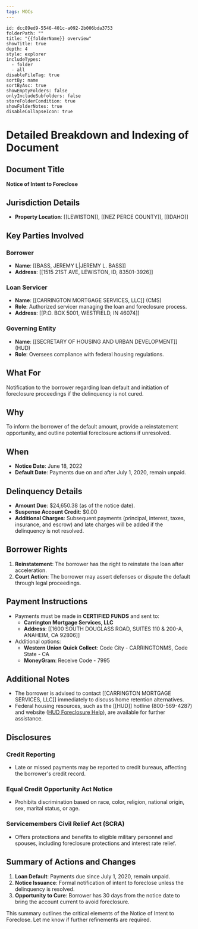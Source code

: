 ```yaml
---
tags: MOCs
---
```

```folder-overview
id: dcc89ed9-5546-401c-a092-2b006bda3753
folderPath: ""
title: "{{folderName}} overview"
showTitle: true
depth: 4
style: explorer
includeTypes:
  - folder
  - all
disableFileTag: true
sortBy: name
sortByAsc: true
showEmptyFolders: false
onlyIncludeSubfolders: false
storeFolderCondition: true
showFolderNotes: true
disableCollapseIcon: true
```

# Detailed Breakdown and Indexing of Document

## Document Title
**Notice of Intent to Foreclose**

## Jurisdiction Details
- **Property Location**: [[LEWISTON]], [[NEZ PERCE COUNTY]], [[IDAHO]]

## Key Parties Involved
### Borrower
- **Name**: [[BASS, JEREMY L|JEREMY L. BASS]]
- **Address**: [[1515 21ST AVE, LEWISTON, ID, 83501-3926]]

### Loan Servicer
- **Name**: [[CARRINGTON MORTGAGE SERVICES, LLC]] (CMS)
- **Role**: Authorized servicer managing the loan and foreclosure process.
- **Address**: [[P.O. BOX 5001, WESTFIELD, IN 46074]]

### Governing Entity
- **Name**: [[SECRETARY OF HOUSING AND URBAN DEVELOPMENT]] (HUD)
- **Role**: Oversees compliance with federal housing regulations.

## What For
Notification to the borrower regarding loan default and initiation of foreclosure proceedings if the delinquency is not cured.

## Why
To inform the borrower of the default amount, provide a reinstatement opportunity, and outline potential foreclosure actions if unresolved.

## When
- **Notice Date**: June 18, 2022
- **Default Date**: Payments due on and after July 1, 2020, remain unpaid.

## Delinquency Details
- **Amount Due**: $24,650.38 (as of the notice date).
- **Suspense Account Credit**: $0.00
- **Additional Charges**: Subsequent payments (principal, interest, taxes, insurance, and escrow) and late charges will be added if the delinquency is not resolved.

## Borrower Rights
1. **Reinstatement**: The borrower has the right to reinstate the loan after acceleration.
2. **Court Action**: The borrower may assert defenses or dispute the default through legal proceedings.

## Payment Instructions
- Payments must be made in **CERTIFIED FUNDS** and sent to:
  - **Carrington Mortgage Services, LLC**
  - **Address**: [[1600 SOUTH DOUGLASS ROAD, SUITES 110 & 200-A, ANAHEIM, CA 92806]]
- Additional options:
  - **Western Union Quick Collect**: Code City - CARRINGTONMS, Code State - CA
  - **MoneyGram**: Receive Code - 7995

## Additional Notes
- The borrower is advised to contact [[CARRINGTON MORTGAGE SERVICES, LLC]] immediately to discuss home retention alternatives.
- Federal housing resources, such as the [[HUD]] hotline (800-569-4287) and website ([HUD Foreclosure Help](http://www.hud.gov/foreclosure/index.cfm)), are available for further assistance.

## Disclosures
### Credit Reporting
- Late or missed payments may be reported to credit bureaus, affecting the borrower's credit record.

### Equal Credit Opportunity Act Notice
- Prohibits discrimination based on race, color, religion, national origin, sex, marital status, or age.

### Servicemembers Civil Relief Act (SCRA)
- Offers protections and benefits to eligible military personnel and spouses, including foreclosure protections and interest rate relief.

## Summary of Actions and Changes
1. **Loan Default**: Payments due since July 1, 2020, remain unpaid.
2. **Notice Issuance**: Formal notification of intent to foreclose unless the delinquency is resolved.
3. **Opportunity to Cure**: Borrower has 30 days from the notice date to bring the account current to avoid foreclosure.

This summary outlines the critical elements of the Notice of Intent to Foreclose. Let me know if further refinements are required.
